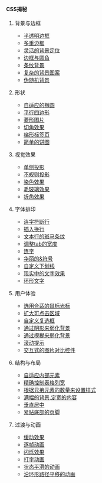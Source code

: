 #### CSS揭秘
1. 背景与边框
    * <a target="_blank" href="http://lesses.me/css揭秘/demo/">半透明边框</a>
    * <a target="_blank" href="http://lesses.me/css揭秘/demo/">多重边框</a>
    * <a target="_blank" href="http://lesses.me/css揭秘/demo/">灵活的背景定位</a>
    * <a target="_blank" href="http://lesses.me/css揭秘/demo/">边框与圆角</a>
    * <a target="_blank" href="http://lesses.me/css揭秘/demo/">条纹背景</a>
    * <a target="_blank" href="http://lesses.me/css揭秘/demo/">复杂的背景图案</a>
    * <a target="_blank" href="http://lesses.me/css揭秘/demo/">伪随机背景 </a>
    
2. 形状
    * <a target="_blank" href="http://lesses.me/css揭秘/demo/">自适应的椭圆</a>
    * <a target="_blank" href="http://lesses.me/css揭秘/demo/">平行四边形</a>
    * <a target="_blank" href="http://lesses.me/css揭秘/demo/">菱形图片</a>
    * <a target="_blank" href="http://lesses.me/css揭秘/demo/">切角效果</a>
    * <a target="_blank" href="http://lesses.me/css揭秘/demo/">梯形标签页</a>
    * <a target="_blank" href="http://lesses.me/css揭秘/demo/">简单的饼图</a>
    
3. 视觉效果
    * <a target="_blank" href="http://lesses.me/css揭秘/demo/">单侧投影</a>
    * <a target="_blank" href="http://lesses.me/css揭秘/demo/">不规则投影</a>
    * <a target="_blank" href="http://lesses.me/css揭秘/demo/">染色效果</a>
    * <a target="_blank" href="http://lesses.me/css揭秘/demo/">毛玻璃效果</a>
    * <a target="_blank" href="http://lesses.me/css揭秘/demo/">折角效果</a>
    
4. 字体排印
    * <a target="_blank" href="http://lesses.me/css揭秘/demo/">连字符断行</a>
    * <a target="_blank" href="http://lesses.me/css揭秘/demo/">插入换行</a>
    * <a target="_blank" href="http://lesses.me/css揭秘/demo/">文本行的斑马条纹</a>
    * <a target="_blank" href="http://lesses.me/css揭秘/demo/">调整tab的宽度</a>
    * <a target="_blank" href="http://lesses.me/css揭秘/demo/">连字</a>
    * <a target="_blank" href="http://lesses.me/css揭秘/demo/">华丽的&符号</a>
    * <a target="_blank" href="http://lesses.me/css揭秘/demo/">自定义下划线</a>
    * <a target="_blank" href="http://lesses.me/css揭秘/demo/">现实中的文字效果</a>
    * <a target="_blank" href="http://lesses.me/css揭秘/demo/">环形文字</a>
    
5. 用户体验
    * <a target="_blank" href="http://lesses.me/css揭秘/demo/">选用合适的鼠标光标</a>
    * <a target="_blank" href="http://lesses.me/css揭秘/demo/">扩大可点击区域</a>
    * <a target="_blank" href="http://lesses.me/css揭秘/demo/">自定义复选框</a>
    * <a target="_blank" href="http://lesses.me/css揭秘/demo/">通过阴影来弱化背景</a>
    * <a target="_blank" href="http://lesses.me/css揭秘/demo/">通过模糊来弱化背景</a>
    * <a target="_blank" href="http://lesses.me/css揭秘/demo/">滚动提示</a>
    * <a target="_blank" href="http://lesses.me/css揭秘/demo/">交互式的图片对比控件</a>
    
6. 结构与布局
    * <a target="_blank" href="http://lesses.me/css揭秘/demo/">自适应内部元素</a>
    * <a target="_blank" href="http://lesses.me/css揭秘/demo/">精确控制表格列宽</a>
    * <a target="_blank" href="http://lesses.me/css揭秘/demo/">根据兄弟元素的数量来设置样式</a>
    * <a target="_blank" href="http://lesses.me/css揭秘/demo/">满幅的背景,定宽的内容</a>
    * <a target="_blank" href="http://lesses.me/css揭秘/demo/">垂直居中</a>
    * <a target="_blank" href="http://lesses.me/css揭秘/demo/">紧贴底部的页脚</a>
    
7. 过渡与动画
    * <a target="_blank" href="http://lesses.me/css揭秘/demo/">缓动效果</a>
    * <a target="_blank" href="http://lesses.me/css揭秘/demo/">逐帧动画</a>
    * <a target="_blank" href="http://lesses.me/css揭秘/demo/">闪烁效果</a>
    * <a target="_blank" href="http://lesses.me/css揭秘/demo/">打字动画</a>
    * <a target="_blank" href="http://lesses.me/css揭秘/demo/">状态平滑的动画</a>
    * <a target="_blank" href="http://lesses.me/css揭秘/demo/">沿环形路径平移的动画</a>

